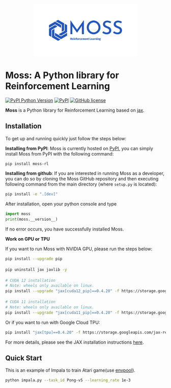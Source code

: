 <div align="center">
  <img src="docs/_static/images/moss.jpg" width="65%">
</div>

# Moss: A Python library for Reinforcement Learning

[![PyPI Python Version](https://img.shields.io/pypi/pyversions/moss-rl)](https://pypi.org/project/moss-rl/)
[![PyPI](https://img.shields.io/pypi/v/moss-rl)](https://pypi.org/project/moss-rl/)
[![GitHub license](https://img.shields.io/github/license/hilanzy/moss)](https://github.com/hilanzy/moss/blob/master/LICENSE)

**Moss** is a Python library for Reinforcement Learning based on [jax](https://github.com/google/jax).

## Installation

To get up and running quickly just follow the steps below:

  **Installing from PyPI**: Moss is currently hosted on [PyPI](https://pypi.org/project/moss-rl/),
  you can simply install Moss from PyPI with the following command:

  ```bash
  pip install moss-rl
  ```

  **Installing from github**: If you are interested in running Moss as a developer,
  you can do so by cloning the Moss GitHub repository and then executing following command
  from the main directory (where `setup.py` is located):

  ```bash
  pip install -e ".[dev]"
  ```

After installation, open your python console and type

  ```python
  import moss
  print(moss.__version__)
  ```

If no error occurs, you have successfully installed Moss.

**Work on GPU or TPU**

If you want to run Moss with NVIDIA GPU, please run the steps below:

  ```bash
  pip install --upgrade pip

  pip uninstall jax jaxlib -y

  # CUDA 12 installation
  # Note: wheels only available on linux.
  pip install --upgrade "jax[cuda12_pip]==0.4.20" -f https://storage.googleapis.com/jax-releases/jax_cuda_releases.html

  # CUDA 11 installation
  # Note: wheels only available on linux.
  pip install --upgrade "jax[cuda11_pip]==0.4.20" -f https://storage.googleapis.com/jax-releases/jax_cuda_releases.html
  ```

Or if you want to run with Google Cloud TPU:

  ```bash
  pip install "jax[tpu]==0.4.20" -f https://storage.googleapis.com/jax-releases/libtpu_releases.html
  ```

For more details, please see the JAX installation instructions [here](https://github.com/google/jax/tree/jax-v0.4.9#installation).

## Quick Start

This is an example of Impala to train Atari game(use [envpool](https://github.com/sail-sg/envpool)).
  ```bash
  python impala.py --task_id Pong-v5 --learning_rate 1e-3
  ```
